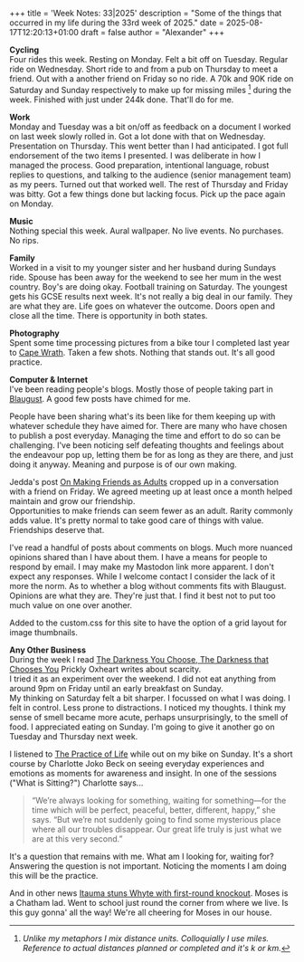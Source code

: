 +++
title = 'Week Notes: 33|2025'
description = "Some of the things that occurred in my life during the 33rd week of 2025."
date = 2025-08-17T12:20:13+01:00
draft = false
author = "Alexander"
+++

**Cycling**\
Four rides this week. Resting on Monday. Felt a bit off on Tuesday. Regular ride on Wednesday. Short ride to and from a pub on Thursday to meet a friend. Out with a another friend on Friday so no ride. A 70k and 90K ride on Saturday and Sunday respectively to make up for missing miles [^1] during the week. Finished with just under 244k done. That'll do for me. 

**Work**\
Monday and Tuesday was a bit on/off as feedback on a document I worked on last week slowly rolled in. Got a lot done with that on Wednesday. Presentation on Thursday. This went better than I had anticipated. I got full endorsement of the two items I presented. I was deliberate in how I managed the process. Good preparation, intentional language, robust replies to questions, and talking to the audience (senior management team) as my peers. Turned out that worked well. The rest of Thursday and Friday was bitty. Got a few things done but lacking focus. Pick up the pace again on Monday.   

**Music**\
Nothing special this week. Aural wallpaper. No live events. No purchases. No rips. 

**Family**\
Worked in a visit to my younger sister and her husband during Sundays ride. Spouse has been away for the weekend to see her mum in the west country. Boy's are doing okay. Football training on Saturday. The youngest gets his GCSE results next week. It's not really a big deal in our family. They are what they are. Life goes on whatever the outcome. Doors open and close all the time. There is opportunity in both states. 

**Photography**\
Spent some time processing pictures from a bike tour I completed last year to [Cape Wrath](https://www.bongotwisty.blog/cape_wrath/). Taken a few shots. Nothing that stands out. It's all good practice. 

**Computer & Internet**\
I've been reading people's blogs. Mostly those of people taking part in [Blaugust](https://nerdgirlthoughts.game.blog/2025/08/03/blaugust2025-meet-the-mentors-blogroll/). A good few posts have chimed for me.

People have been sharing what's its been like for them keeping up with whatever schedule they have aimed for. There are many who have chosen to publish a post everyday. Managing the time and effort to do so can be challenging. I've been noticing self defeating thoughts and feelings about the endeavour pop up, letting them be for as long as they are there, and just doing it anyway. Meaning and purpose is of our own making.

Jedda's post [On Making Friends as Adults](https://notes.jeddacp.com/on-making-friends-as-an-adult/) cropped up in a conversation with a friend on Friday. We agreed meeting up at least once a month helped maintain and grow our friendship.\
Opportunities to make friends can seem fewer as an adult. Rarity commonly adds value. It's pretty normal to take good care of things with value. Friendships deserve that.

I've read a handful of posts about comments on blogs. Much more nuanced opinions shared than I have about them. I have a means for people to respond by email. I may make my Mastodon link more apparent. I don't expect any responses. While I welcome contact I consider the lack of it more the norm. As to whether a blog without comments fits with Blaugust. Opinions are what they are. They're just that. I find it best not to put too much value on one over another.

Added to the custom.css for this site to have the option of a grid layout for image thumbnails. 

**Any Other Business**\
During the week I read [The Darkness You Choose, The Darkness that Chooses You](https://prickly.oxhe.art/scarcity/) Prickly Oxheart writes about scarcity.\
I tried it as an experiment over the weekend. I did not eat anything from around 9pm on Friday until an early breakfast on Sunday.\
My thinking on Saturday felt a bit sharper. I focussed on what I was doing. I felt in control. Less prone to distractions. I noticed my thoughts. I think my sense of smell became more acute, perhaps unsurprisingly, to the smell of food. I appreciated eating on Sunday. I'm going to give it another go on Tuesday and Thursday next week.

I listened to [The Practice of Life](https://dynamic.wakingup.com/course/COBEEAE?code=SC62BF3A1&pack=PK7AFA7&share_id=086CA239&source=content%20share) while out on my bike on Sunday. It's a short course by Charlotte Joko Beck on seeing everyday experiences and emotions as moments for awareness and insight. In one of the sessions ("What is Sitting?") Charlotte says...

>“We’re always looking for something, waiting for something—for the time which will be perfect, peaceful, better, different, happy,” she says. “But we’re not suddenly going to find some mysterious place where all our troubles disappear. Our great life truly is just what we are at this very second.” 

It's a question that remains with me. What am I looking for, waiting for? Answering the question is not important. Noticing the moments I am doing this will be the practice.  

And in other news [Itauma stuns Whyte with first-round knockout](https://www.bbc.co.uk/sport/boxing/videos/cy5p9l9pq31o). Moses is a Chatham lad. Went to school just round the corner from where we live. Is this guy gonna' all the way! We're all cheering for Moses in our house.




[^1]: *Unlike my metaphors I mix distance units. Colloquially I use miles. Reference to actual distances planned or completed and it's k or km.*
